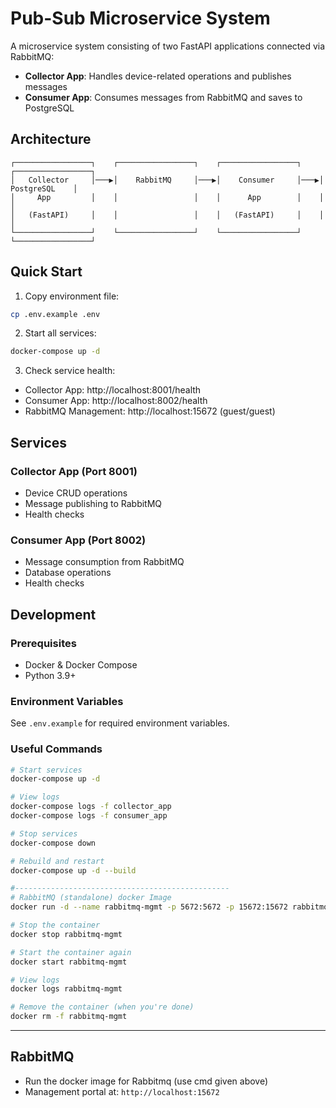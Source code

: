 # Pub-Sub Microservice System

A microservice system consisting of two FastAPI applications connected via RabbitMQ:
- **Collector App**: Handles device-related operations and publishes messages
- **Consumer App**: Consumes messages from RabbitMQ and saves to PostgreSQL

## Architecture

```
┌─────────────────┐    ┌─────────────────┐    ┌─────────────────┐    ┌─────────────────┐
│   Collector     │───▶│    RabbitMQ     │───▶│    Consumer     │───▶│   PostgreSQL    │
│     App         │    │                 │    │      App        │    │                 │
│   (FastAPI)     │    │                 │    │   (FastAPI)     │    │                 │
└─────────────────┘    └─────────────────┘    └─────────────────┘    └─────────────────┘
```

## Quick Start

1. Copy environment file:
```bash
cp .env.example .env
```

2. Start all services:
```bash
docker-compose up -d
```

3. Check service health:
- Collector App: http://localhost:8001/health
- Consumer App: http://localhost:8002/health
- RabbitMQ Management: http://localhost:15672 (guest/guest)

## Services

### Collector App (Port 8001)
- Device CRUD operations
- Message publishing to RabbitMQ
- Health checks

### Consumer App (Port 8002)
- Message consumption from RabbitMQ
- Database operations
- Health checks

## Development

### Prerequisites
- Docker & Docker Compose
- Python 3.9+

### Environment Variables
See `.env.example` for required environment variables.

### Useful Commands
```bash
# Start services
docker-compose up -d

# View logs
docker-compose logs -f collector_app
docker-compose logs -f consumer_app

# Stop services
docker-compose down

# Rebuild and restart
docker-compose up -d --build

#------------------------------------------------
# RabbitMQ (standalone) docker Image
docker run -d --name rabbitmq-mgmt -p 5672:5672 -p 15672:15672 rabbitmq:3-management-alpine

# Stop the container
docker stop rabbitmq-mgmt

# Start the container again
docker start rabbitmq-mgmt

# View logs
docker logs rabbitmq-mgmt

# Remove the container (when you're done)
docker rm -f rabbitmq-mgmt
```

---

## RabbitMQ
- Run the docker image for Rabbitmq (use cmd given above)
- Management portal at: `http://localhost:15672`
